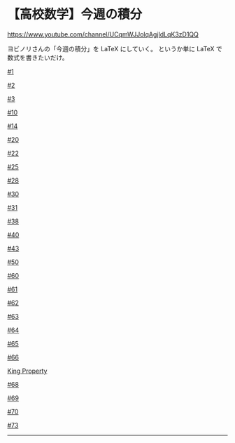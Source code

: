 # 【高校数学】今週の積分

https://www.youtube.com/channel/UCqmWJJolqAgjIdLqK3zD1QQ

ヨビノリさんの「今週の積分」を LaTeX にしていく。
というか単に LaTeX で数式を書きたいだけ。


[#1](1/README.md)

[#2](2/README.md)

[#3](3/README.md)

[#10](10/README.md)

[#14](14/README.md)

[#20](20/README.md)

[#22](22/README.md)

[#25](25/README.md)

[#28](28/README.md)

[#30](30/README.md)

[#31](31/README.md)

[#38](38/README.md)

[#40](40/README.md)

[#43](43/README.md)

[#50](50/README.md)

[#60](60/README.md)

[#61](61/README.md)

[#62](62/README.md)

[#63](63/README.md)

[#64](64/README.md)

[#65](65/README.md)

[#66](66/README.md)

[King Property](kp/README.md)

[#68](68/README.md)

[#69](69/README.md)

[#70](70/README.md)

[#73](73/README.md)

----

<!--
[オンライン LaTeX 数式エディタ](https://www.codecogs.com/latex/eqneditor.php)
-->
